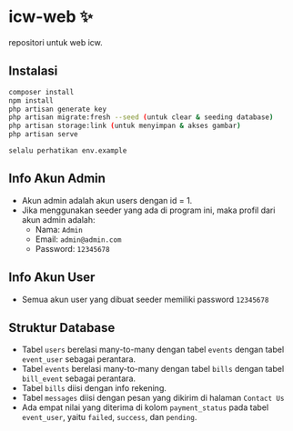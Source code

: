 # icw-web ✨

repositori untuk web icw.

## Instalasi
```bash
composer install
npm install
php artisan generate key
php artisan migrate:fresh --seed (untuk clear & seeding database)
php artisan storage:link (untuk menyimpan & akses gambar)
php artisan serve
```

```
selalu perhatikan env.example
```

## Info Akun Admin
* Akun admin adalah akun users dengan id = 1.
* Jika menggunakan seeder yang ada di program ini, maka profil dari akun admin adalah:
    * Nama: `Admin`
    * Email: `admin@admin.com`
    * Password: `12345678`

## Info Akun User
* Semua akun user yang dibuat seeder memiliki password `12345678`

## Struktur Database
* Tabel `users` berelasi many-to-many dengan tabel `events`
    dengan tabel `event_user` sebagai perantara.
* Tabel `events` berelasi many-to-many dengan tabel `bills`
    dengan tabel `bill_event` sebagai perantara.
* Tabel `bills` diisi dengan info rekening.
* Tabel `messages` diisi dengan pesan yang dikirim di halaman `Contact Us`
* Ada empat nilai yang diterima di kolom `payment_status` pada tabel `event_user`,
    yaitu `failed`, `success`, dan `pending`.
